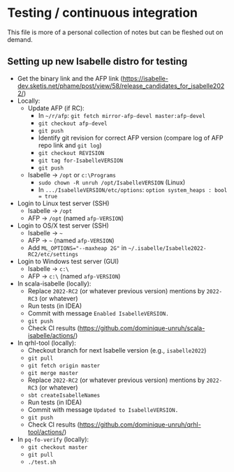 # Testing / continuous integration

This file is more of a personal collection of notes but can be fleshed out on demand.

## Setting up new Isabelle distro for testing

* Get the binary link and the AFP link (https://isabelle-dev.sketis.net/phame/post/view/58/release_candidates_for_isabelle2022/)
* Locally:
  * Update AFP (if RC):
    * In `~/r/afp`: `git fetch mirror-afp-devel master:afp-devel`
    * `git checkout afp-devel`
    * `git push`
    * Identify git revision for correct AFP version (compare log of AFP repo link and `git log`)
    * `git checkout REVISION`
    * `git tag for-IsabelleVERSION`
    * `git push`
  * Isabelle -> `/opt` or `c:\Programs`
    * `sudo chown -R unruh /opt/IsabelleVERSION` (Linux)
    * In `.../IsabelleVERSION/etc/options`: `option system_heaps : bool = true`
* Login to Linux test server (SSH)
  * Isabelle -> `/opt`
  * AFP -> `/opt` (named `afp-VERSION`)
* Login to OS/X test server (SSH)
  * Isabelle -> `~`
  * AFP -> `~` (named `afp-VERSION`)
  * Add `ML_OPTIONS="--maxheap 2G"` in `~/.isabelle/Isabelle2022-RC2/etc/settings`
* Login to Windows test server (GUI)
    * Isabelle -> `c:\`
    * AFP -> `c:\` (named `afp-VERSION`)
* In scala-isabelle (locally):
  * Replace `2022-RC2` (or whatever previous version) mentions by `2022-RC3` (or whatever)
  * Run tests (in IDEA)
  * Commit with message `Enabled IsabelleVERSION.`
  * `git push`
  * Check CI results (https://github.com/dominique-unruh/scala-isabelle/actions/)
* In qrhl-tool (locally):
  * Checkout branch for next Isabelle version (e.g., `isabelle2022`)
  * `git pull`
  * `git fetch origin master`
  * `git merge master`
  * Replace `2022-RC2` (or whatever previous version) mentions by `2022-RC3` (or whatever)
  * `sbt createIsabelleNames`
  * Run tests (in IDEA)
  * Commit with message `Updated to IsabelleVERSION.`
  * `git push`
  * Check CI results (https://github.com/dominique-unruh/qrhl-tool/actions/)
* In `pq-fo-verify` (locally):
  * `git checkout master` 
  * `git pull`
  * `./test.sh`

